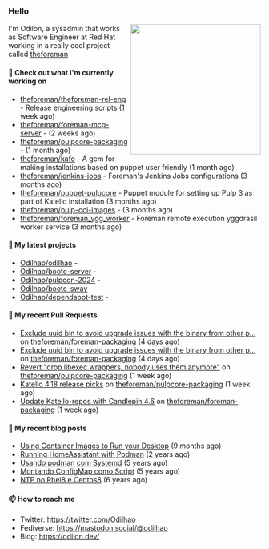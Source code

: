 ### Hello

<img align="right" src="https://avatars.githubusercontent.com/odilhao" width="260">

I'm Odilon, a sysadmin that works as Software Engineer at Red Hat working in a really cool project called [theforeman](https://theforeman.org/)

#### 👷 Check out what I'm currently working on

- [theforeman/theforeman-rel-eng](https://github.com/theforeman/theforeman-rel-eng) - Release engineering scripts (1 week ago)
- [theforeman/foreman-mcp-server](https://github.com/theforeman/foreman-mcp-server) -  (2 weeks ago)
- [theforeman/pulpcore-packaging](https://github.com/theforeman/pulpcore-packaging) -  (1 month ago)
- [theforeman/kafo](https://github.com/theforeman/kafo) - A gem for making installations based on puppet user friendly (1 month ago)
- [theforeman/jenkins-jobs](https://github.com/theforeman/jenkins-jobs) - Foreman&#39;s Jenkins Jobs configurations (3 months ago)
- [theforeman/puppet-pulpcore](https://github.com/theforeman/puppet-pulpcore) - Puppet module for setting up Pulp 3 as part of Katello installation (3 months ago)
- [theforeman/pulp-oci-images](https://github.com/theforeman/pulp-oci-images) -  (3 months ago)
- [theforeman/foreman_ygg_worker](https://github.com/theforeman/foreman_ygg_worker) - Foreman remote execution yggdrasil worker service (3 months ago)

#### 🌱 My latest projects

- [Odilhao/odilhao](https://github.com/Odilhao/odilhao) - 
- [Odilhao/bootc-server](https://github.com/Odilhao/bootc-server) - 
- [Odilhao/pulpcon-2024](https://github.com/Odilhao/pulpcon-2024) - 
- [Odilhao/bootc-sway](https://github.com/Odilhao/bootc-sway) - 
- [Odilhao/dependabot-test](https://github.com/Odilhao/dependabot-test) - 

#### 🔨 My recent Pull Requests

- [Exclude uuid bin to avoid upgrade issues with the binary from other p…](https://github.com/theforeman/foreman-packaging/pull/12385) on [theforeman/foreman-packaging](https://github.com/theforeman/foreman-packaging) (4 days ago)
- [Exclude uuid bin to avoid upgrade issues with the binary from other p…](https://github.com/theforeman/foreman-packaging/pull/12384) on [theforeman/foreman-packaging](https://github.com/theforeman/foreman-packaging) (4 days ago)
- [Revert &#34;drop libexec wrappers, nobody uses them anymore&#34;](https://github.com/theforeman/pulpcore-packaging/pull/2104) on [theforeman/pulpcore-packaging](https://github.com/theforeman/pulpcore-packaging) (1 week ago)
- [Katello 4.18 release picks](https://github.com/theforeman/pulpcore-packaging/pull/2103) on [theforeman/pulpcore-packaging](https://github.com/theforeman/pulpcore-packaging) (1 week ago)
- [Update Katello-repos with Candlepin 4.6](https://github.com/theforeman/foreman-packaging/pull/12373) on [theforeman/foreman-packaging](https://github.com/theforeman/foreman-packaging) (1 week ago)

#### 📜 My recent blog posts

- [Using Container Images to Run your Desktop](https://odilon.dev/2024/10/29/building-a-desktop-with-bootc/) (9 months ago)
- [Running HomeAssistant with Podman](https://odilon.dev/2022/12/20/homeassistant-with-podman/) (2 years ago)
- [Usando podman com Systemd](https://odilon.dev/2020/06/30/usando-podman-com-systemd/) (5 years ago)
- [Montando ConfigMap como Script](https://odilon.dev/2020/03/08/montando-configmap-como-script/) (5 years ago)
- [NTP no Rhel8 e Centos8](https://odilon.dev/2019/09/17/2019-09-17-ntp-rhel8-centos8/) (6 years ago)


#### 📫 How to reach me

- Twitter: https://twitter.com/Odilhao
- Fediverse: https://mastodon.social/@odilhao
- Blog: https://odilon.dev/
